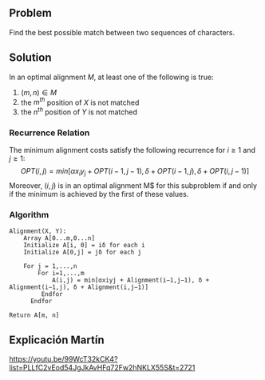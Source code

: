 ## Problem
Find the best possible match between two sequences of characters.
## Solution
In an optimal alignment $M$, at least one of the following is true:
1. $(m,n)∈M$
2. the $m^{th}$ position of $X$ is not matched
3. the $n^{th}$ position of $Y$ is not matched
### Recurrence Relation
The minimum alignment costs satisfy the following recurrence for $i ≥ 1$ and $j ≥ 1$:
$$OPT(i,j) = min[αx_iy_j +OPT(i−1,j−1),δ+OPT(i−1,j),δ+OPT(i,j−1)]$$
Moreover, $(i, j)$ is in an optimal alignment M$ for this subproblem if and only if the minimum is achieved by the first of these values.
### Algorithm
```
Alignment(X, Y):
	Array A[0...m,0...n]
	Initialize A[i, 0] = iδ for each i 
	Initialize A[0,j] = jδ for each j 
	
	For j = 1,...,n
		For i=1,...,m
			A(i,j) = min[αxiyj + Alignment(i−1,j−1), δ + Alignment(i−1,j), δ + Alignment(i,j−1)]
         Endfor
      Endfor

Return A[m, n]
```
## Explicación Martín
https://youtu.be/99WcT32kCK4?list=PLLfC2vEod54JgJkAvHFq72Fw2hNKLX55S&t=2721